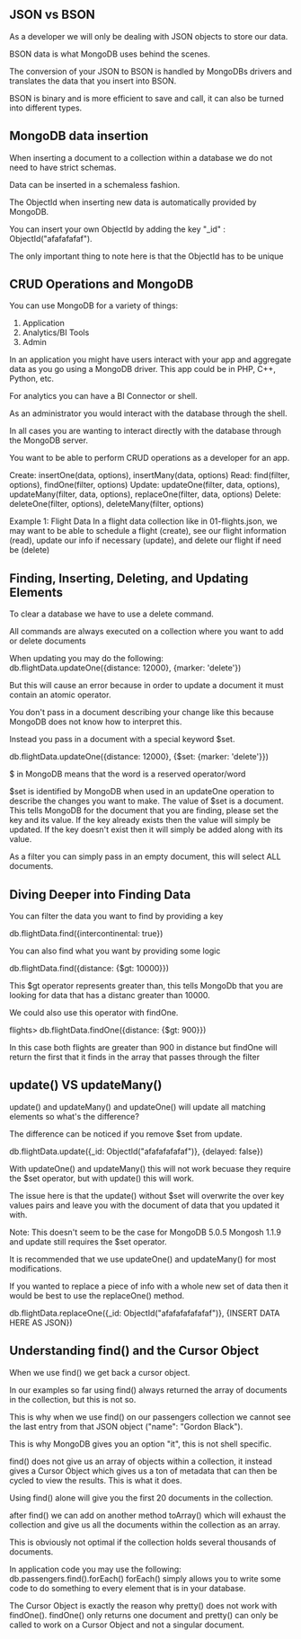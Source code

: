 ## JSON vs BSON
As a developer we will only be dealing with JSON objects to store our data.

BSON data is what MongoDB uses behind the scenes.

The conversion of your JSON to BSON is handled by MongoDBs drivers and translates the data that you insert into BSON.

BSON is binary and is more efficient to save and call, it can also be turned into different types.

## MongoDB data insertion
When inserting a document to a collection within a database we do not need to have strict schemas.

Data can be inserted in a schemaless fashion.

The ObjectId when inserting new data is automatically provided by MongoDB.

You can insert your own ObjectId by adding the key "_id" : ObjectId("afafafafaf").

The only important thing to note here is that the ObjectId has to be unique

## CRUD Operations and MongoDB
You can use MongoDB for a variety of things:
1. Application
2. Analytics/BI Tools
3. Admin

In an application you might have users interact with your app and aggregate data as you go using a MongoDB driver. This app could be in PHP, C++, Python, etc. 

For analytics you can have a BI Connector or shell.

As an administrator you would interact with the database through the shell.

In all cases you are wanting to interact directly with the database through the MongoDB server.

You want to be able to perform CRUD operations as a developer for an app.

Create: insertOne(data, options), insertMany(data, options)
Read: find(filter, options), findOne(filter, options)
Update: updateOne(filter, data, options), updateMany(filter, data, options), replaceOne(filter, data, options)
Delete: deleteOne(filter, options), deleteMany(filter, options)

Example 1: Flight Data
In a flight data collection like in 01-flights.json, we may want to be able to schedule a flight (create), see our flight information (read), update our info if necessary (update), and delete our flight if need be (delete)

## Finding, Inserting, Deleting, and Updating Elements

To clear a database we have to use a delete command.

All commands are always executed on a collection where you want to add or delete documents

When updating you may do the following:
db.flightData.updateOne({distance: 12000}, {marker: 'delete'})

But this will cause an error because in order to update a document it must contain an atomic operator.

You don't pass in a document describing your change like this because MongoDB does not know how to interpret this.

Instead you pass in a document with a special keyword $set.

db.flightData.updateOne({distance: 12000}, {$set: {marker: 'delete'}})

$ in MongoDB means that the word is a reserved operator/word

$set is identified by MongoDB when used in an updateOne operation to describe the changes you want to make. The value of $set is a document. This tells MongoDB for the document that you are finding, please set the key and its value. If the key already exists then the value will simply be updated. If the key doesn't exist then it will simply be added along with its value.

As a filter you can simply pass in an empty document, this will select ALL documents.

## Diving Deeper into Finding Data
You can filter the data you want to find by providing a key

db.flightData.find({intercontinental: true})

You can also find what you want by providing some logic

db.flightData.find({distance: {$gt: 10000}})

This $gt operator represents greater than, this tells MongoDb that you are looking for data that has a distanc greater than 10000.

We could also use this operator with findOne.

flights> db.flightData.findOne({distance: {$gt: 900}})

In this case both flights are greater than 900 in distance but findOne will return the first that it finds in the array that passes through the filter

## update() VS updateMany()
update() and updateMany() and updateOne() will update all matching elements so what's the difference?

The difference can be noticed if you remove $set from update.

db.flightData.update({_id: ObjectId("afafafafafaf")}, {delayed: false})

With updateOne() and updateMany() this will not work becuase they require the $set operator, but with update() this will work.

The issue here is that the update() without $set will overwrite the over key values pairs and leave you with the document of data that you updated it with.

Note: This doesn't seem to be the case for MongoDB 5.0.5 Mongosh 1.1.9 and update still requires the $set operator.

It is recommended that we use updateOne() and updateMany() for most modifications.

If you wanted to replace a piece of info with a whole new set of data then it would be best to use the replaceOne() method.

db.flightData.replaceOne({_id: ObjectId("afafafafafafaf")}, {INSERT DATA HERE AS JSON})

## Understanding find() and the Cursor Object
When we use find() we get back a cursor object.

In our examples so far using find() always returned the array of documents in the collection, but this is not so.

This is why when we use find() on our passengers collection we cannot see the last entry from that JSON object ("name": "Gordon Black").

This is why MongoDB gives you an option "it", this is not shell specific.

find() does not give us an array of objects within a collection, it instead gives a Cursor Object which gives us a ton of metadata that can then be cycled to view the results. This is what it does.

Using find() alone will give you the first 20 documents in the collection.

after find() we can add on another method toArray() which will exhaust the collection and give us all the documents within the collection as an array.

This is obviously not optimal if the collection holds several thousands of documents.

In application code you may use the following:
db.passengers.find().forEach()
forEach() simply allows you to write some code to do something to every element that is in your database.

The Cursor Object is exactly the reason why pretty() does not work with findOne(). findOne() only returns one document and pretty() can only be called to work on a Cursor Object and not a singular document.